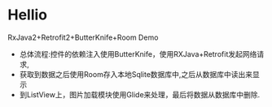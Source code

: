 # Hellio
RxJava2+Retrofit2+ButterKnife+Room Demo
 * 总体流程:控件的依赖注入使用ButterKnife，使用RXJava+Retrofit发起网络请求,
 * 获取到数据之后使用Room存入本地Sqlite数据库中,之后从数据库中读出来显示
 * 到ListView上，图片加载模块使用Glide来处理，最后将数据从数据库中删除.
